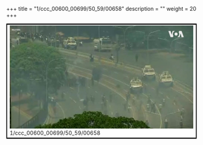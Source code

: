 +++
title = "1/ccc_00600_00699/50_59/00658"
description = ""
weight = 20
+++

<table style="border:2px solid black;max-width:800px;max-height:800px;" 
><tr><td>
<img class="center-fit-jpg"
src="/jpg_/aaa_20190430_NxaOmWaI8sI_00657.jpg">
1/ccc_00600_00699/50_59/00658
</img></td></tr></table>
